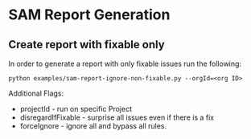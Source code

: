 # SAM Report Generation

## Create report with fixable only

In order to generate a report with only fixable issues run the following:

```shell
python examples/sam-report-ignore-non-fixable.py --orgId=<org ID>
```

Additional Flags:
- projectId - run on specific Project
- disregardIfFixable - surprise all issues even if there is a fix
- forceIgnore - ignore all and bypass all rules.
